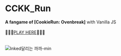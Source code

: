 # CCKK_Run
**A fangame of [CookieRun: Ovenbreak]** with Vanilla JS<br><br>
🍪🍪🍪[PLAY HERE](https://mkthebea.github.io/CCKK_Run/)🍪🍪🍪<br><br><br>
![Inked달리는 까까-min](https://user-images.githubusercontent.com/66164561/169789708-c0be4e1e-257b-4dd0-999b-335f46d314cc.gif)

